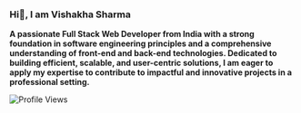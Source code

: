 ### Hi👋, I am Vishakha Sharma


**A passionate Full Stack Web Developer from India with a strong foundation in software engineering principles and a comprehensive understanding of front-end and back-end technologies. Dedicated to building efficient, scalable, and user-centric solutions, I am eager to apply my expertise to contribute to impactful and innovative projects in a professional setting.**

![Profile Views](https://komarev.com/ghpvc/?username=Vish-Sharma&color=blue)

<!--
**Vish-Sharma07/Vish-Sharma07** is a ✨ _special_ ✨ repository because its `README.md` (this file) appears on your GitHub profile.


- 🔭 I’m currently working on ...
- 🌱 I’m currently learning ...
- 👯 I’m looking to collaborate on ...
- 🤔 I’m looking for help with ...
- 💬 Ask me about ...
- 📫 How to reach me: ...
- 😄 Pronouns: ...
- ⚡ Fun fact: ...
-->
